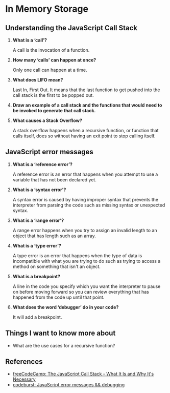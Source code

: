 # In Memory Storage

## Understanding the JavaScript Call Stack

1. **What is a ‘call’?**

    A call is the invocation of a function.

2. **How many ‘calls’ can happen at once?**

    Only one call can happen at a time.

3. **What does LIFO mean?**

    Last In, First Out. It means that the last function to get pushed into the call stack is the first to be popped out.

4. **Draw an example of a call stack and the functions that would need to be invoked to generate that call stack.**



5. **What causes a Stack Overflow?**

    A stack overflow happens when a recursive function, or function that calls itself, does so without having an exit point to stop calling itself.

## JavaScript error messages

1. **What is a ‘reference error’?**

    A reference error is an error that happens when you attempt to use a variable that has not been declared yet.

2. **What is a ‘syntax error’?**

    A syntax error is caused by having improper syntax that prevents the interpreter from parsing the code such as missing syntax or unexpected syntax.

3. **What is a ‘range error’?**

    A range error happens when you try to assign an invalid length to an object that has length such as an array.

4. **What is a ‘type error’?**

    A type error is an error that happens when the type of data is incompatible with what you are trying to do such as trying to access a method on something that isn't an object.

5. **What is a breakpoint?**

    A line in the code you specify which you want the interpreter to pause on before moving forward so you can review everything that has happened from the code up until that point.

6. **What does the word ‘debugger’ do in your code?**

    It will add a breakpoint.

## Things I want to know more about

- What are the use cases for a recursive function?

## References

- [freeCodeCamp: The JavaScript Call Stack - What It Is and Why It's Necessary](https://www.freecodecamp.org/news/understanding-the-javascript-call-stack-861e41ae61d4)
- [codeburst: JavaScript error messages && debugging](https://codeburst.io/javascript-error-messages-debugging-d23f84f0ae7c)
